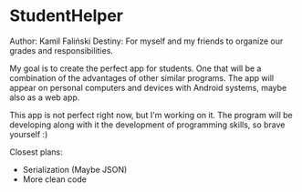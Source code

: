 # StudentHelper

Author: Kamil Faliński
Destiny: For myself and my friends to organize our grades and responsibilities.

My goal is to create the perfect app for students. One that will be a combination of the advantages of other similar programs. The app will appear on personal computers and devices with Android systems, maybe also as a web app.

This app is not perfect right now, but I'm working on it. The program will be developing along with it the development of programming skills, so brave yourself :)

Closest plans:
  - Serialization (Maybe JSON)
  - More clean code
